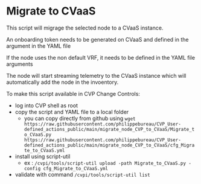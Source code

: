 # Migrate to CVaaS

This script will migrage the selected node to a CVaaS instance.

An onboarding token needs to be generated on CVaaS and defined in the argument in the YAML file

If the node uses the non default VRF, it needs to be defined in the YAML file arguments

The node will start streaming telemetry to the CVaaS instance which will automatically add the node in the invoentory.

To make this script available in CVP Change Controls:

* log into CVP shell as root
* copy the script and YAML file to a local folder 
    * you can copy directly from github using `wget https://raw.githubusercontent.com/philippebureau/CVP_User-defined_actions_public/main/migrate_node_CVP_to_CVaaS/Migrate_to_CVaaS.py https://raw.githubusercontent.com/philippebureau/CVP_User-defined_actions_public/main/migrate_node_CVP_to_CVaaS/cfg_Migrate_to_CVaaS.yml`
* install using script-util 
    * ex : `/cvpi/tools/script-util upload -path Migrate_to_CVaaS.py -config cfg_Migrate_to_CVaaS.yml`
* validate with command `/cvpi/tools/script-util list`